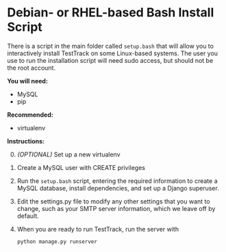 # Debian- or RHEL-based Bash Install Script

There is a script in the main folder called `setup.bash` that will allow you to
interactively install TestTrack on some Linux-based systems. The user
you use to run the installation script will need sudo access, but should not
be the root account.

__You will need:__

- MySQL
- pip

__Recommended:__

- virtualenv

__Instructions:__

0. _(OPTIONAL)_ Set up a new virtualenv
0. Create a MySQL user with CREATE privileges
0. Run the `setup.bash` script, entering the required information to create a
MySQL database, install dependencies, and set up a Django superuser.
0. Edit the settings.py file to modify any other settings that you want to 
change, such as your SMTP server information, which we leave off by default.
0. When you are ready to run TestTrack, run the server with

    `python manage.py runserver`
